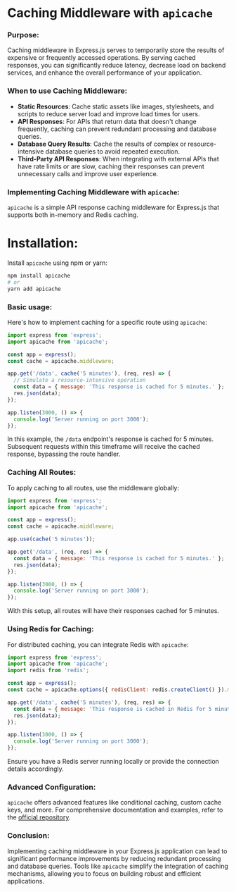 # Caching Middleware with `apicache`

### Purpose:

Caching middleware in Express.js serves to temporarily store the results of expensive or frequently accessed operations. By serving cached responses, you can significantly reduce latency, decrease load on backend services, and enhance the overall performance of your application.

### When to use Caching Middleware:

- **Static Resources**: Cache static assets like images, stylesheets, and scripts to reduce server load and improve load times for users.
- **API Responses**: For APIs that return data that doesn't change frequently, caching can prevent redundant processing and database queries.
- **Database Query Results**: Cache the results of complex or resource-intensive database queries to avoid repeated execution.
- **Third-Party API Responses**: When integrating with external APIs that have rate limits or are slow, caching their responses can prevent unnecessary calls and improve user experience.

### Implementing Caching Middleware with `apicache`:

`apicache` is a simple API response caching middleware for Express.js that supports both in-memory and Redis caching.

# Installation:

Install `apicache` using npm or yarn:

```bash
npm install apicache
# or
yarn add apicache
```

### Basic usage:

Here's how to implement caching for a specific route using `apicache`:

```javascript
import express from 'express';
import apicache from 'apicache';

const app = express();
const cache = apicache.middleware;

app.get('/data', cache('5 minutes'), (req, res) => {
  // Simulate a resource-intensive operation
  const data = { message: 'This response is cached for 5 minutes.' };
  res.json(data);
});

app.listen(3000, () => {
  console.log('Server running on port 3000');
});
```

In this example, the `/data` endpoint's response is cached for 5 minutes. Subsequent requests within this timeframe will receive the cached response, bypassing the route handler.

### Caching All Routes:

To apply caching to all routes, use the middleware globally:

```javascript
import express from 'express';
import apicache from 'apicache';

const app = express();
const cache = apicache.middleware;

app.use(cache('5 minutes'));

app.get('/data', (req, res) => {
  const data = { message: 'This response is cached for 5 minutes.' };
  res.json(data);
});

app.listen(3000, () => {
  console.log('Server running on port 3000');
});
```

With this setup, all routes will have their responses cached for 5 minutes.

### Using Redis for Caching:

For distributed caching, you can integrate Redis with `apicache`:

```javascript
import express from 'express';
import apicache from 'apicache';
import redis from 'redis';

const app = express();
const cache = apicache.options({ redisClient: redis.createClient() }).middleware;

app.get('/data', cache('5 minutes'), (req, res) => {
  const data = { message: 'This response is cached in Redis for 5 minutes.' };
  res.json(data);
});

app.listen(3000, () => {
  console.log('Server running on port 3000');
});
```

Ensure you have a Redis server running locally or provide the connection details accordingly.

### Advanced Configuration:

`apicache` offers advanced features like conditional caching, custom cache keys, and more. For comprehensive documentation and examples, refer to the [official repository](https://github.com/kwhitley/apicache).

### Conclusion:

Implementing caching middleware in your Express.js application can lead to significant performance improvements by reducing redundant processing and database queries. Tools like `apicache` simplify the integration of caching mechanisms, allowing you to focus on building robust and efficient applications.
